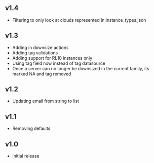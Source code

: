 v1.4
----
- Filtering to only look at clouds represented in instance_types.json

v1.3
----
- Adding in downsize actions
- Adding tag validations
- Adding support for RL10 instances only
- Using tag field now instead of tag datasource
- Once a server can no longer be downsized in the current family, its marked NA and tag removed

v1.2
----
- Updating email from string to list

v1.1
----
- Removing defaults

v1.0
-----
- initial release
